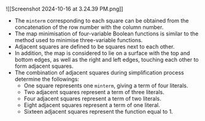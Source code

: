 ![[Screenshot 2024-10-16 at 3.24.39 PM.png]]
* The `minterm` corresponding to each square can be obtained from the concatenation of the row number with the column number.
* The map minimisation of four-variable Boolean functions is similar to the method used to minimise three-variable functions.
* Adjacent squares are defined to be squares next to each other.
* In addition, the map is considered to lie on a surface with the top and bottom edges, as well as the right and left edges, touching each other to form adjacent squares.
* The combination of adjacent squares during simplification process determine the followings:
	* One square represents one `minterm`, giving a term of four literals.
	* Two adjacent squares represent a term of three literals.
	* Four adjacent squares represent a term of two literals.
	* Eight adjacent squares represent a term of one literal.
	* Sixteen adjacent squares represent the function equal to 1.